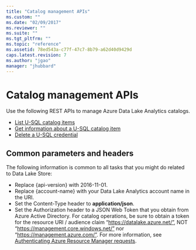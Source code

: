 ```yaml
---
title: "Catalog management APIs"
ms.custom: ""
ms.date: "02/09/2017"
ms.reviewer: ""
ms.suite: ""
ms.tgt_pltfrm: ""
ms.topic: "reference"
ms.assetid: 78ed543a-c77f-47c7-8b79-a62d40d9429d
caps.latest.revision: 7
ms.author: "jgao"
manager: "jhubbard"
---
```

# Catalog management APIs
Use the following REST APIs to manage Azure Data Lake Analytics catalogs.  
  
-   [List U-SQL catalog items](../AzureDataLakeStoreREST/list-u-sql-catalog-items.md)  
-   [Get information about a U-SQL catalog item](../AzureDataLakeStoreREST/get-information-about-a-u-sql-catalog-item.md)  
-   [Delete a U-SQL credential](../Topic/Delete%20a%20U-SQL%20credential.md)  
  
##  <a name="bk_common_adla"></a> Common parameters and headers  
 The following information is common to all tasks that you might do related to Data Lake Store:  
  
-   Replace {api-version} with 2016-11-01.  
-   Replace {account-name} with your Data Lake Analytics account name in the URI.  
-   Set the Content-Type header to **application/json**.    
-   Set the Authorization header to a JSON Web Token that you obtain from Azure Active Directory. For catalog operations, be sure to obtain a token for the resource URI / audience claim “https://datalake.azure.net/”, NOT “https://management.core.windows.net/” nor “https://management.azure.com/”. For more information, see [Authenticating Azure Resource Manager requests](https://msdn.microsoft.com/library/azure/dn790557.aspx).